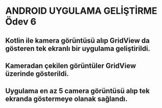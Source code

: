 # ANDROID UYGULAMA GELİŞTİRME Ödev 6

## Kotlin ile kamera görüntüsü alıp GridView da  gösteren tek ekranlı bir uygulama geliştirildi.
## Kameradan çekilen görüntüler GridView üzerinde gösterildi.
## Uygulama en az 5 camera görüntüsü alıp  tek ekranda göstermeye olanak sağlandı.